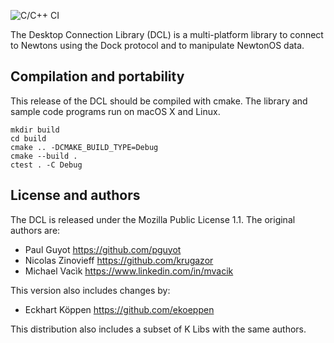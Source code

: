 ![C/C++ CI](https://github.com/pguyot/DCL/workflows/C/C++%20CI/badge.svg)

The Desktop Connection Library (DCL) is a multi-platform library to
connect to Newtons using the Dock protocol and to manipulate NewtonOS
data.

## Compilation and portability ##

This release of the DCL should be compiled with cmake.
The library and sample code programs run on macOS X and Linux.

    mkdir build
    cd build
    cmake .. -DCMAKE_BUILD_TYPE=Debug
    cmake --build .
    ctest . -C Debug

## License and authors ##

The DCL is released under the Mozilla Public License 1.1. The original
authors are:

  - Paul Guyot https://github.com/pguyot
  - Nicolas Zinovieff https://github.com/krugazor
  - Michael Vacìk https://www.linkedin.com/in/mvacik

This version also includes changes by:

  - Eckhart Köppen https://github.com/ekoeppen

This distribution also includes a subset of K Libs with the same authors.

